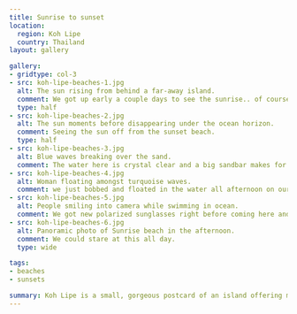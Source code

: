 ```yaml
---
title: Sunrise to sunset
location:
  region: Koh Lipe
  country: Thailand
layout: gallery

gallery:
- gridtype: col-3
- src: koh-lipe-beaches-1.jpg
  alt: The sun rising from behind a far-away island.
  comment: We got up early a couple days to see the sunrise.. of course the best view is from sunrise beach.
  type: half
- src: koh-lipe-beaches-2.jpg
  alt: The sun moments before disappearing under the ocean horizon.
  comment: Seeing the sun off from the sunset beach.
  type: half
- src: koh-lipe-beaches-3.jpg
  alt: Blue waves breaking over the sand.
  comment: The water here is crystal clear and a big sandbar makes for great snorkeling.
- src: koh-lipe-beaches-4.jpg
  alt: Woman floating amongst turquoise waves.
  comment: we just bobbed and floated in the water all afternoon on our first full day. The sun here is HOT and even two hours will zap the energy out of you.
- src: koh-lipe-beaches-5.jpg
  alt: People smiling into camera while swimming in ocean.
  comment: We got new polarized sunglasses right before coming here and it was a great decision. The sun is very powerful during the day.
- src: koh-lipe-beaches-6.jpg
  alt: Panoramic photo of Sunrise beach in the afternoon.
  comment: We could stare at this all day.
  type: wide

tags:
- beaches
- sunsets

summary: Koh Lipe is a small, gorgeous postcard of an island offering many beaches and beautiful views of both sunrise and sunset.
---
```


